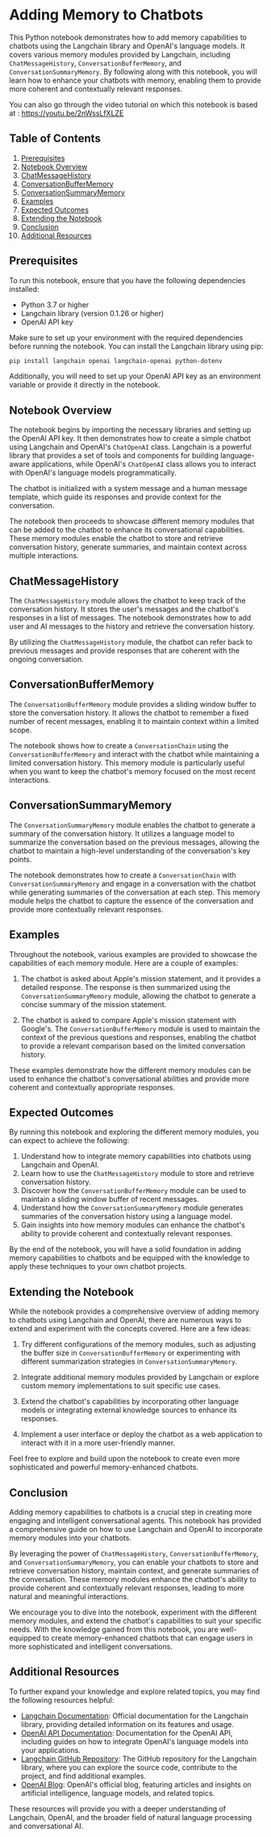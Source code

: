 # Adding Memory to Chatbots

This Python notebook demonstrates how to add memory capabilities to chatbots using the Langchain library and OpenAI's language models. It covers various memory modules provided by Langchain, including `ChatMessageHistory`, `ConversationBufferMemory`, and `ConversationSummaryMemory`. By following along with this notebook, you will learn how to enhance your chatbots with memory, enabling them to provide more coherent and contextually relevant responses.

You can also go through the video tutorial on which this notebook is based at : https://youtu.be/2nWssLfXLZE

## Table of Contents
1. [Prerequisites](#prerequisites)
2. [Notebook Overview](#notebook-overview)
3. [ChatMessageHistory](#chatmessagehistory)
4. [ConversationBufferMemory](#conversationbuffermemory)
5. [ConversationSummaryMemory](#conversationsummarymemory)
6. [Examples](#examples)
7. [Expected Outcomes](#expected-outcomes)
8. [Extending the Notebook](#extending-the-notebook)
9. [Conclusion](#conclusion)
10. [Additional Resources](#additional-resources)

## Prerequisites

To run this notebook, ensure that you have the following dependencies installed:

- Python 3.7 or higher
- Langchain library (version 0.1.26 or higher)
- OpenAI API key

Make sure to set up your environment with the required dependencies before running the notebook. You can install the Langchain library using pip:

```bash
pip install langchain openai langchain-openai python-dotenv 
```

Additionally, you will need to set up your OpenAI API key as an environment variable or provide it directly in the notebook.

## Notebook Overview

The notebook begins by importing the necessary libraries and setting up the OpenAI API key. It then demonstrates how to create a simple chatbot using Langchain and OpenAI's `ChatOpenAI` class. Langchain is a powerful library that provides a set of tools and components for building language-aware applications, while OpenAI's `ChatOpenAI` class allows you to interact with OpenAI's language models programmatically.

The chatbot is initialized with a system message and a human message template, which guide its responses and provide context for the conversation.

The notebook then proceeds to showcase different memory modules that can be added to the chatbot to enhance its conversational capabilities. These memory modules enable the chatbot to store and retrieve conversation history, generate summaries, and maintain context across multiple interactions.

## ChatMessageHistory

The `ChatMessageHistory` module allows the chatbot to keep track of the conversation history. It stores the user's messages and the chatbot's responses in a list of messages. The notebook demonstrates how to add user and AI messages to the history and retrieve the conversation history.

By utilizing the `ChatMessageHistory` module, the chatbot can refer back to previous messages and provide responses that are coherent with the ongoing conversation.

## ConversationBufferMemory

The `ConversationBufferMemory` module provides a sliding window buffer to store the conversation history. It allows the chatbot to remember a fixed number of recent messages, enabling it to maintain context within a limited scope.

The notebook shows how to create a `ConversationChain` using the `ConversationBufferMemory` and interact with the chatbot while maintaining a limited conversation history. This memory module is particularly useful when you want to keep the chatbot's memory focused on the most recent interactions.

## ConversationSummaryMemory

The `ConversationSummaryMemory` module enables the chatbot to generate a summary of the conversation history. It utilizes a language model to summarize the conversation based on the previous messages, allowing the chatbot to maintain a high-level understanding of the conversation's key points.

The notebook demonstrates how to create a `ConversationChain` with `ConversationSummaryMemory` and engage in a conversation with the chatbot while generating summaries of the conversation at each step. This memory module helps the chatbot to capture the essence of the conversation and provide more contextually relevant responses.

## Examples

Throughout the notebook, various examples are provided to showcase the capabilities of each memory module. Here are a couple of examples:

1. The chatbot is asked about Apple's mission statement, and it provides a detailed response. The response is then summarized using the `ConversationSummaryMemory` module, allowing the chatbot to generate a concise summary of the mission statement.

2. The chatbot is asked to compare Apple's mission statement with Google's. The `ConversationBufferMemory` module is used to maintain the context of the previous questions and responses, enabling the chatbot to provide a relevant comparison based on the limited conversation history.

These examples demonstrate how the different memory modules can be used to enhance the chatbot's conversational abilities and provide more coherent and contextually appropriate responses.

## Expected Outcomes

By running this notebook and exploring the different memory modules, you can expect to achieve the following:

1. Understand how to integrate memory capabilities into chatbots using Langchain and OpenAI.
2. Learn how to use the `ChatMessageHistory` module to store and retrieve conversation history.
3. Discover how the `ConversationBufferMemory` module can be used to maintain a sliding window buffer of recent messages.
4. Understand how the `ConversationSummaryMemory` module generates summaries of the conversation history using a language model.
5. Gain insights into how memory modules can enhance the chatbot's ability to provide coherent and contextually relevant responses.

By the end of the notebook, you will have a solid foundation in adding memory capabilities to chatbots and be equipped with the knowledge to apply these techniques to your own chatbot projects.

## Extending the Notebook

While the notebook provides a comprehensive overview of adding memory to chatbots using Langchain and OpenAI, there are numerous ways to extend and experiment with the concepts covered. Here are a few ideas:

1. Try different configurations of the memory modules, such as adjusting the buffer size in `ConversationBufferMemory` or experimenting with different summarization strategies in `ConversationSummaryMemory`.

2. Integrate additional memory modules provided by Langchain or explore custom memory implementations to suit specific use cases.

3. Extend the chatbot's capabilities by incorporating other language models or integrating external knowledge sources to enhance its responses.

4. Implement a user interface or deploy the chatbot as a web application to interact with it in a more user-friendly manner.

Feel free to explore and build upon the notebook to create even more sophisticated and powerful memory-enhanced chatbots.

## Conclusion

Adding memory capabilities to chatbots is a crucial step in creating more engaging and intelligent conversational agents. This notebook has provided a comprehensive guide on how to use Langchain and OpenAI to incorporate memory modules into your chatbots.

By leveraging the power of `ChatMessageHistory`, `ConversationBufferMemory`, and `ConversationSummaryMemory`, you can enable your chatbots to store and retrieve conversation history, maintain context, and generate summaries of the conversation. These memory modules enhance the chatbot's ability to provide coherent and contextually relevant responses, leading to more natural and meaningful interactions.

We encourage you to dive into the notebook, experiment with the different memory modules, and extend the chatbot's capabilities to suit your specific needs. With the knowledge gained from this notebook, you are well-equipped to create memory-enhanced chatbots that can engage users in more sophisticated and intelligent conversations.

## Additional Resources

To further expand your knowledge and explore related topics, you may find the following resources helpful:

- [Langchain Documentation](https://langchain.readthedocs.io/): Official documentation for the Langchain library, providing detailed information on its features and usage.
- [OpenAI API Documentation](https://beta.openai.com/docs/): Documentation for the OpenAI API, including guides on how to integrate OpenAI's language models into your applications.
- [Langchain GitHub Repository](https://github.com/hwchase17/langchain): The GitHub repository for the Langchain library, where you can explore the source code, contribute to the project, and find additional examples.
- [OpenAI Blog](https://openai.com/blog/): OpenAI's official blog, featuring articles and insights on artificial intelligence, language models, and related topics.

These resources will provide you with a deeper understanding of Langchain, OpenAI, and the broader field of natural language processing and conversational AI.
